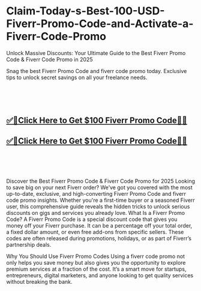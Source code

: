 # Claim-Today-s-Best-100-USD-Fiverr-Promo-Code-and-Activate-a-Fiverr-Code-Promo

Unlock Massive Discounts: Your Ultimate Guide to the Best Fiverr Promo Code & Fiverr Code Promo in 2025

Snag the best Fiverr Promo Code and fiverr code promo today. Exclusive tips to unlock secret savings on all your freelance needs.

<br><br><br>
<b><h2><a href="https://searchoptima.org/fiverr-promo-code/">✅🎯Click Here to Get $100 Fiverr Promo Code🎯✅</a>

</h2></b>

<b><h2><a href="https://searchoptima.org/fiverr-promo-code/">✅🎯Click Here to Get $100 Fiverr Promo Code🎯✅</a>

</h2></b> <br><br><br>

Discover the Best Fiverr Promo Code & Fiverr Code Promo for 2025
Looking to save big on your next Fiverr order? We’ve got you covered with the most up-to-date, exclusive, and high-converting Fiverr Promo Code and fiverr code promo insights. Whether you're a first-time buyer or a seasoned Fiverr user, this comprehensive guide reveals the hidden tricks to unlock serious discounts on gigs and services you already love.
What Is a Fiverr Promo Code?
A Fiverr Promo Code is a special discount code that gives you money off your Fiverr purchase. It can be a percentage off your total order, a fixed dollar amount, or even free add-ons from specific sellers. These codes are often released during promotions, holidays, or as part of Fiverr’s partnership deals.

Why You Should Use Fiverr Promo Codes
Using a fiverr code promo not only helps you save money but also gives you the opportunity to explore premium services at a fraction of the cost. It’s a smart move for startups, entrepreneurs, digital marketers, and anyone looking to get quality services without breaking the bank.
